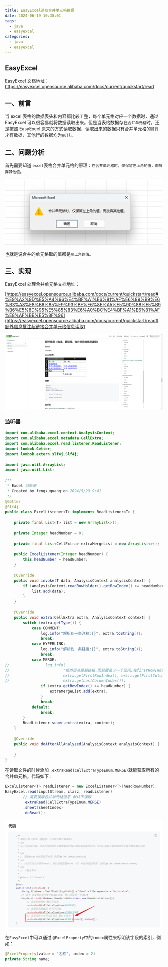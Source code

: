 ```yaml
---
title: EasyExcel读取合并单元格数据
date: 2024-06-19 10:35:01
tags:
  - java
  - easyexcel
categories:
  - java
  - easyexcel
---
```


## EasyExcel

EasyExcel 文档地址：https://easyexcel.opensource.alibaba.com/docs/current/quickstart/read



## 一、前言

当 excel 表格的数据表头和内容都比较工整，每个单元格对应一个数据时，通过 EasyExcel 可以很容易就将数据读取出来。但是当表格数据存在`合并单元格`时，还是按照 EasyExcel 原来的方式读取数据，读取出来的数据只有合并单元格的`首行`才有数据，其他行的数据均为`null`。



## 二、问题分析

首先需要知道 `excel`表格合并单元格的原理：`在合并单元格时，仅保留左上角的值，而放弃其他值`。

![img](../../images/articles/easyexcel/01.png)

也就是说合并的单元格取的值都是`左上角的值`。



## 三、实现

EasyExcel 处理合并单元格文档地址：

[https://easyexcel.opensource.alibaba.com/docs/current/quickstart/read#%E9%A2%9D%E5%A4%96%E4%BF%A1%E6%81%AF%E6%89%B9%E6%B3%A8%E8%B6%85%E9%93%BE%E6%8E%A5%E5%90%88%E5%B9%B6%E5%8D%95%E5%85%83%E6%A0%BC%E4%BF%A1%E6%81%AF%E8%AF%BB%E5%8F%96](https://easyexcel.opensource.alibaba.com/docs/current/quickstart/read#额外信息批注超链接合并单元格信息读取)

![img](../../images/articles/easyexcel/02.png)

### 监听器

```java
import com.alibaba.excel.context.AnalysisContext;
import com.alibaba.excel.metadata.CellExtra;
import com.alibaba.excel.read.listener.ReadListener;
import lombok.Getter;
import lombok.extern.slf4j.Slf4j;

import java.util.ArrayList;
import java.util.List;

/**
 * Excel 监听器
 * Created by fengxuguang on 2024/5/23 9:41
 */
@Getter
@Slf4j
public class ExcelListener<T> implements ReadListener<T> {

    private final List<T> list = new ArrayList<>();

    private Integer headNumber = 0;

    private final List<CellExtra> extraMergeList = new ArrayList<>();

    public ExcelListener(Integer headNumber) {
        this.headNumber = headNumber;
    }

    @Override
    public void invoke(T data, AnalysisContext analysisContext) {
        if (analysisContext.readRowHolder().getRowIndex() >= headNumber) {
            list.add(data);
        }
    }

    @Override
    public void extra(CellExtra extra, AnalysisContext context) {
        switch (extra.getType()) {
            case COMMENT:
                log.info("解析到一条注释:{}", extra.toString());
                break;
            case HYPERLINK:
                log.info("解析到一条链接:{}", extra.toString());
                break;
            case MERGE:
//                log.info(
//                        "额外信息是超链接,而且覆盖了一个区间,在firstRowIndex:{},firstColumnIndex;{},lastRowIndex:{},lastColumnIndex:{}",
//                        extra.getFirstRowIndex(), extra.getFirstColumnIndex(), extra.getLastRowIndex(),
//                        extra.getLastColumnIndex());
                if (extra.getRowIndex() >= headNumber) {
                    extraMergeList.add(extra);
                }
                break;
            default:
                break;
        }
        ReadListener.super.extra(extra, context);
    }

    @Override
    public void doAfterAllAnalysed(AnalysisContext analysisContext) {

    }
}
```

在读取文件的时候添加 `.extraRead(CellExtraTypeEnum.MERGE)`就能获取所有的合并单元格，代码如下：

```java
ExcelListener<T> readListener = new ExcelListener<T>(headRowNumber);
EasyExcel.read(inputStream, clazz, readListener)
        // 需要读取合并单元格信息 默认不读取
        .extraRead(CellExtraTypeEnum.MERGE)
        .sheet(sheetIndex)
        .doRead();
```

![img](../../images/articles/easyexcel/03.png)

在`EasyExcel`中可以通过 `@ExcelProperty`中的`index`属性来标明该字段的索引，例如：

```java
@ExcelProperty(value = "名称", index = 2)
private String name;
```
